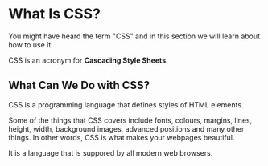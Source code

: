 # What Is CSS?

You might have heard the term "CSS" and in this section we will learn about how to use it.
 
CSS is an acronym for __Cascading Style Sheets__.


## What Can We Do with CSS?

CSS is a programming language that defines styles of HTML elements. 

Some of the things that CSS covers include fonts, colours, margins, lines, height, width, background images, advanced positions and many other things. In other words, CSS is what makes your webpages beautiful.

It is a language that is suppored by all modern web browsers. 
